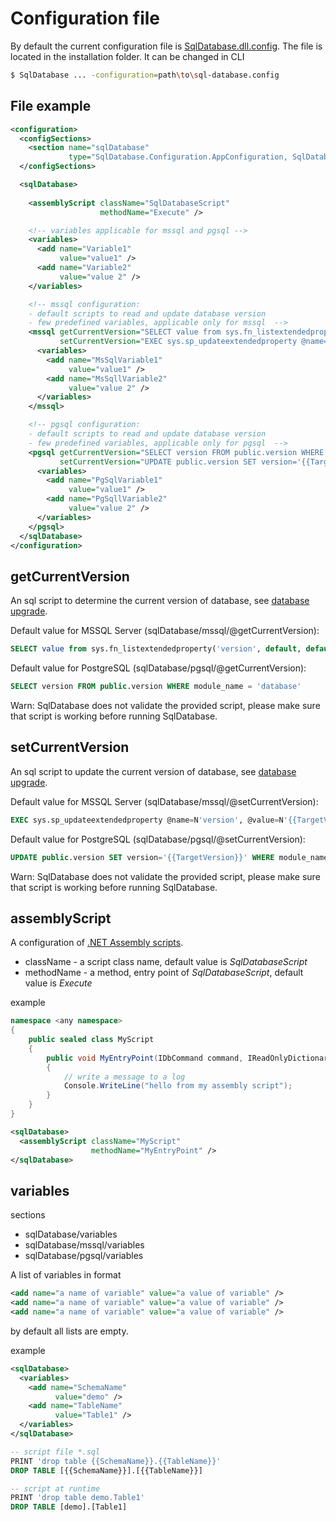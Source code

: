 Configuration file
==================

By default the current configuration file is [SqlDatabase.dll.config](SqlDatabase.dll.config). The file is located in the installation folder. It can be changed in CLI

```bash
$ SqlDatabase ... -configuration=path\to\sql-database.config
```

## File example

```xml
<configuration>
  <configSections>
    <section name="sqlDatabase"
             type="SqlDatabase.Configuration.AppConfiguration, SqlDatabase"/>
  </configSections>

  <sqlDatabase>
               
    <assemblyScript className="SqlDatabaseScript"
                    methodName="Execute" />

    <!-- variables applicable for mssql and pgsql -->
    <variables>
      <add name="Variable1"
           value="value1" />
      <add name="Variable2"
           value="value 2" />
    </variables>

    <!-- mssql configuration:
    - default scripts to read and update database version
    - few predefined variables, applicable only for mssql  -->
    <mssql getCurrentVersion="SELECT value from sys.fn_listextendedproperty('version', default, default, default, default, default, default)"
           setCurrentVersion="EXEC sys.sp_updateextendedproperty @name=N'version', @value=N'{{TargetVersion}}'">
      <variables>
        <add name="MsSqlVariable1"
             value="value1" />
        <add name="MsSqllVariable2"
             value="value 2" />
      </variables>
    </mssql>

    <!-- pgsql configuration:
    - default scripts to read and update database version
    - few predefined variables, applicable only for pgsql  -->
    <pgsql getCurrentVersion="SELECT version FROM public.version WHERE module_name = 'database'"
           setCurrentVersion="UPDATE public.version SET version='{{TargetVersion}}' WHERE module_name = 'database'">
      <variables>
        <add name="PgSqlVariable1"
             value="value1" />
        <add name="PgSqllVariable2"
             value="value 2" />
      </variables>
    </pgsql>
  </sqlDatabase>
</configuration>
```

## getCurrentVersion

An sql script to determine the current version of database, see [database upgrade](../MigrationStepsFolder).

Default value for MSSQL Server (sqlDatabase/mssql/@getCurrentVersion):

```sql
SELECT value from sys.fn_listextendedproperty('version', default, default, default, default, default, default)
```

Default value for PostgreSQL (sqlDatabase/pgsql/@getCurrentVersion):

```sql
SELECT version FROM public.version WHERE module_name = 'database'
```

Warn: SqlDatabase does not validate the provided script, please make sure that script is working before running SqlDatabase.

## setCurrentVersion

An sql script to update the current version of database, see [database upgrade](../MigrationStepsFolder).

Default value for MSSQL Server (sqlDatabase/mssql/@setCurrentVersion):

```sql
EXEC sys.sp_updateextendedproperty @name=N'version', @value=N'{{TargetVersion}}'
```

Default value for PostgreSQL (sqlDatabase/pgsql/@setCurrentVersion):

```sql
UPDATE public.version SET version='{{TargetVersion}}' WHERE module_name = 'database'
```

Warn: SqlDatabase does not validate the provided script, please make sure that script is working before running SqlDatabase.

## assemblyScript

A configuration of [.NET Assembly scripts](../CSharpMirationStep).

* className - a script class name, default value is *SqlDatabaseScript*
* methodName - a method, entry point of *SqlDatabaseScript*, default value is *Execute*

example

```C#
namespace <any namespace>
{
    public sealed class MyScript
    {
        public void MyEntryPoint(IDbCommand command, IReadOnlyDictionary<string, string> variables)
        {
            // write a message to a log
            Console.WriteLine("hello from my assembly script");
        }
    }
}
```

```xml
<sqlDatabase>
  <assemblyScript className="MyScript"
                  methodName="MyEntryPoint" />
</sqlDatabase>
```

## variables

sections

* sqlDatabase/variables
* sqlDatabase/mssql/variables
* sqlDatabase/pgsql/variables

A list of variables in format

```xml
<add name="a name of variable" value="a value of variable" />
<add name="a name of variable" value="a value of variable" />
<add name="a name of variable" value="a value of variable" />
```

by default all lists are empty.

example

```xml
<sqlDatabase>
  <variables>
    <add name="SchemaName"
          value="demo" />
    <add name="TableName"
          value="Table1" />
  </variables>
</sqlDatabase>
```

```sql
-- script file *.sql
PRINT 'drop table {{SchemaName}}.{{TableName}}'
DROP TABLE [{{SchemaName}}].[{{TableName}}]

-- script at runtime
PRINT 'drop table demo.Table1'
DROP TABLE [demo].[Table1]
```
